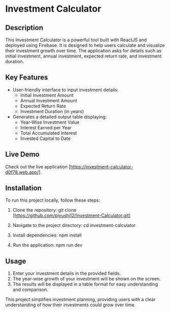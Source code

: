 # Investment Calculator

## Description
This Investment Calculator is a powerful tool built with ReactJS and deployed using Firebase. It is designed to help users calculate and visualize their investment growth over time. The application asks for details such as initial investment, annual investment, expected return rate, and investment duration.

## Key Features
- User-friendly interface to input investment details:
  - Initial Investment Amount
  - Annual Investment Amount
  - Expected Return Rate
  - Investment Duration (in years)
- Generates a detailed output table displaying:
  - Year-Wise Investment Value
  - Interest Earned per Year
  - Total Accumulated Interest
  - Invested Capital to Date

## Live Demo
Check out the live application [https://investment-calculator-d0f78.web.app/].

## Installation
To run this project locally, follow these steps:

1. Clone the repository:
   git clone [https://github.com/piyushj12/Investment-Calculator.git]

2. Navigate to the project directory:
   cd investment-calculator

3. Install dependencies:
   npm install

4. Run the application:
   npm run dev

## Usage
1. Enter your investment details in the provided fields.
2. The year-wise growth of your investment will be shown on the screen.
3. The results will be displayed in a table format for easy understanding and comparison.

This project simplifies investment planning, providing users with a clear understanding of how their investments could grow over time.
